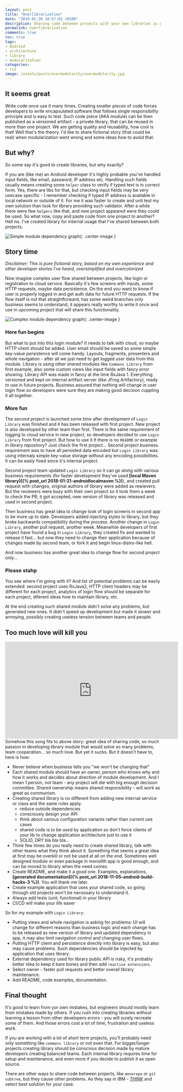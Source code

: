 ```yaml
---
layout: post
title: "Overlibrarization"
date: "2019-01-20 18:57:02 +0100"
description: Sharing code between projects with your own libraries is generaly a good thing, but it comes with a cost. I'd like to share some of my experience about it.
permalink: overlibrarization
comments: true
toc: true
tags:
- Android
- architecture
- library
- modularization
categories:
- rss
image: /assets/posts/overmodularity/overmodularity.jpg
---
```




## It seems great
Write code once use it many times. Creating smaller pieces of code forces developers to write encapsulated software that follows single responsibility principle and is easy to test. Such code piece (AKA module) can be then published as a versioned artifact - a private library, that can be reused in more than one project. We are getting quality and reusability, how cool is that! Well that's the theory. I'd like to share fictional story (that could be real) when modularization went wrong and some ideas how to avoid that.

## But why? 
So some say it's good to create libraries, but why exactly?

If you are (like me) an Android developer it's highly probable you've handled input fields, like email, password, IP address etc. Handling such fields usually means creating some `helper` class to verify if typed text is in correct form. Yes, there are libs for that, but checking input fields may be very usecase specific - I remember checking if typed IP address is available in local network or outside of it. For me it was faster to create and unit test my own solution than look for library providing such validator. After a while there were few `helpers` like that, and new project appeared were they could be used. So what now, copy and paste code from one project to another? Hell no. I've created library for internal usage that I've shared between both projects.
<!-- some graph of shared components -->

![Simple module dependency graph](assets/posts/overmodularity/simple_module.png){: .center-image }


## Story time
*Disclaimer: This is pure fictional story, based on my own experience and other developer stories I've heard, oversimplified and overcolorized*

Now imagine complex user flow shared between projects, like login or registration to cloud service. Basically it's few screens with inputs, some HTTP requests, maybe data persistence. On the end you want to know if user is properly logged in and get auth data for future HTTP requests. If the flow itself is not that straightforward, has some weird branches only business seems to understand, it appears really worthy to write it once and use in upcoming project that will share this functionality.
<!-- complicated flow example -->

![Complex module dependency graph](assets/posts/overmodularity/complex_module.png){: .center-image }

### Here fun begins
But what to put into this login module? It needs to talk with cloud, so maybe HTTP client should be added. User email should be saved so some simple key-value persistence will come handy. Layouts, fragments, presenters and whole navigation - after all we just need to get logged user data from this module. Library is using other shared modules like `Commons Library` from first example, also some custom views like input fields with fancy error showing. Library API was made in fancy at the time RxJava 1. Everything versioned and kept on internal artifact server (like JFrog Artifactory), ready to use in future projects. Business assured that nothing will change in user login flow so developers were sure they are making good decision cuppling it all together.

### More fun
The second project is launched some time after development of `Login Library` was finished and it has been released with first project. New project is also developed by other team than first. There is the same requirement of logging to cloud service in new project, so developers decided to use `Login Library` from first project. But how to use it if there is no `README` or example in library repository? Just check the first project... Second project business requirement was to have all persisted data encoded but `Login Library` was using internaly simple key-value storage without any encoding possibilities. It can be easly fixed since it's internal project.

Second project team updated `Login Library` so it can go along with various business requirements (for faster development they've used **[local Maven library]({% post_url 2018-01-21-androidlocalmaven %})**), and created pull request with changes, original authors of library were added as rewievers. But the reviewers were busy with their own project so it took them a week to check the PR, it got accepted, new version of library was released and used in second project.

Then business has great idea to change look of login screens in second app to be more up to date. Developers added injecting styles to library, but they broke backwards compatibility during the process. Another change in `Login Library`, another pull request, another week.
Meanwhile developers of first project have found a bug in `Login Library`, they created fix and wanted to release it fast... but now they need to change their application because of changes made by second team, or fork it and begin linux-distro-like hell.

And now business has another great idea to change flow for second project only...

### Please stahp
You see where I'm going with it? And list of potential problems can be easily extended: second project uses RxJava2, HTTP client headers may be different for each project, analytics of login flow should be separate for each project, diferent ideas how to maintain library, etc.

At the end creating such shared module didn't solve any problems, but generated new ones. It didn't speed up development but made it slower and annoying, possibly creating useless tension between teams and people.

## Too much love will kill you
<iframe width="560" height="315" src="https://www.youtube.com/embed/ivbO3s1udic" frameborder="0" allow="accelerometer; autoplay; encrypted-media; gyroscope; picture-in-picture" allowfullscreen></iframe>
Somehow this song fits to above story: great idea of sharing code, so much passion in developing library module that would solve so many problems, team cooperation... so much love. But yet it sucks. But it doesn't have to, here is how:

- Never believe when business tells you "we won't be changing that"
- Each shared module should have an owner, person who knows why and how it works and decides about direction of module development. And I mean 1 person, not team - any project will die with big enough decision committee. Shared ownership means shared responsibility - will work as great as communism.
- Creating shared library is no different from adding new internal service or class and the same rules apply. 
    - reduce outside dependencies
    - consciously design your API
    - think about various configuration variants rather than current use cases
    - shared code is to be used by application so don't force clients of your lib to change application architecture just to use it
    - SOLID, DRY bla bla bla...
- Think few times do you really need to create shared library, talk with other teams what they think about it. Something that seems a great idea at first may be overkill or not be used at all on the end. Sometimes well designed module or even package in monolith app is good enough, and can be moved to library when the need comes.
- Create README, and make it a good one. Examples, explanations, **[generated documentation]({% post_url 2018-11-05-android-build-hacks-3 %})**. You will thank me later.
- Create example application that uses your shared code, so going through old projects won't be necessary to understand it.
- Always add tests (unit, functional) in your library
- CI/CD will make your life easer

So for my example with `Login Library`:
- Putting views and whole navigation is asking for problems: UI will change for different reasons than business logic and each change has to be released as new version of library and updated dependency in app, it may also limit navigation control and changing user flows.
- Putting HTTP client and persistence directly into library is easy, but also may cause problems. Such dependencies should be injected by application that uses library.
- External dependency used for library public API is risky, it's probably better idea to keep it bare bones and then add `reactive extensions`.
- Select owner - faster pull requests and better overall library maintenance.
- Add README, code examples, documentation.

## Final thought
It's good to learn from yor own mistakes, but engineers should mostly learn from mistakes made by others. If you rush into creating libraries without learning a lesson from other developers errors - you will surely recreate some of them. And those errors cost a lot of time, frustration and useless work.

If you are working with a lot of short term projects, you'll probably need only something like `commons library` or not even that. For bigger/longer projects creating library should be conscious decision made by mature developers creating balanced teams. Each internal library requires time for setup and maintenance, and even more if you decide to publish it as open source.

There are other ways to share code between projects, like `monorepo` or `git subtree`, but they cause other problems. As they say in IBM - *[THINK](https://en.wikipedia.org/wiki/Think_(IBM))* and select best solution for your case.
